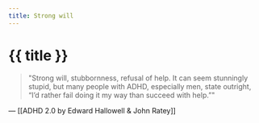 ```yaml
---
title: Strong will
---
```


# {{ title }}

> "Strong will, stubbornness, refusal of help. It can seem stunningly stupid, but many people with ADHD, especially men, state outright, “I’d rather fail doing it my way than succeed with help.”"

— [[ADHD 2.0 by Edward Hallowell & John Ratey]]